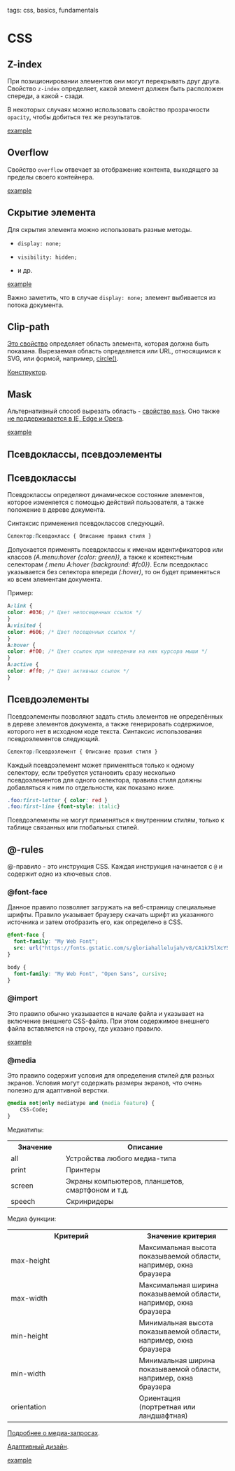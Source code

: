tags: css, basics, fundamentals

# CSS

## Z-index

При позиционировании элементов они могут перекрывать друг друга. Свойство `z-index` определяет, какой элемент должен быть расположен спереди, а какой - сзади.

В некоторых случаях можно использовать свойство прозрачности `opacity`, чтобы добиться тех же результатов.

[example](http://jsbin.com/xupelekafe/edit?html,css,output)

## Overflow

Свойство `overflow` отвечает за отображение контента, выходящего за пределы своего контейнера.

[example](http://jsbin.com/fekume/edit?html,css,output)

## Скрытие элемента

Для скрытия элемента можно использовать разные методы.

- `display: none;`

- `visibility: hidden;`

- и др.

[example](http://jsbin.com/saxupaf/edit?html,css,output)

Важно заметить, что в случае `display: none;` элемент выбивается из потока документа.

## Clip-path

[Это свойство](https://developer.mozilla.org/en-US/docs/Web/CSS/clip-path) определяет область элемента, которая должна быть показана. Вырезаемая область определяется или URL, относящимся к SVG, или формой, например, [circle()](https://developer.mozilla.org/en-US/docs/Web/SVG/Element/circle).

[Конструктор](https://bennettfeely.com/clippy/).

## Mask

Альтернативный способ вырезать область - [свойство `mask`](https://developer.mozilla.org/en-US/docs/Web/CSS/mask). Оно также [не поддерживается в IE, Edge и Opera](https://caniuse.com/#search=mask).

[example](http://jsbin.com/kigepuzezo/edit?html,css,output)

## Псевдоклассы, псевдоэлементы

## Псевдоклассы

Псевдоклассы определяют динамическое состояние элементов, которое изменяется с помощью действий пользователя, а также положение в дереве документа.

Синтаксис применения псевдоклассов следующий.

```css
Селектор:Псевдокласс { Описание правил стиля }
```

Допускается применять псевдоклассы к именам идентификаторов или классов *(A.menu:hover {color: green})*, а также к контекстным селекторам *(.menu A:hover {background: #fc0})*. Если псевдокласс указывается без селектора впереди *(:hover)*, то он будет применяться ко всем элементам документа.

Пример:

```css
A:link {
color: #036; /* Цвет непосещенных ссылок */
}
A:visited {
color: #606; /* Цвет посещенных ссылок */
}
A:hover {
color: #f00; /* Цвет ссылок при наведении на них курсора мыши */
}
A:active {
color: #ff0; /* Цвет активных ссылок */
}
```

## Псевдоэлементы

Псевдоэлементы позволяют задать стиль элементов не определённых в дереве элементов документа, а также генерировать содержимое, которого нет в исходном коде текста. Синтаксис использования псевдоэлементов следующий.

```css
Селектор:Псевдоэлемент { Описание правил стиля }
```

Каждый псевдоэлемент может применяться только к одному селектору, если требуется установить сразу несколько псевдоэлементов для одного селектора, правила стиля должны добавляться к ним по отдельности, как показано ниже.

```css
.foo:first-letter { color: red }
.foo:first-line {font-style: italic}
```

Псевдоэлементы не могут применяться к внутренним стилям, только к таблице связанных или глобальных стилей.

## @-rules

@-правило - это инструкция CSS. Каждая инструкция начинается с `@` и содержит одно из ключевых слов.

### @font-face

Данное правило позволяет загружать на веб-страницу специальные шрифты. Правило указывает браузеру скачать шрифт из указанного источника и затем отобразить его, как определено в CSS.

```css
@font-face {
  font-family: "My Web Font";
  src: url("https://fonts.gstatic.com/s/gloriahallelujah/v8/CA1k7SlXcY5kvI81M_R28cNDay8z-hHR7F16xrcXsJw.woff2");
}

body {
  font-family: "My Web Font", "Open Sans", cursive;
}
```

### @import

Это правило обычно указывается в начале файла и указывает на включение внешнего CSS-файла. При этом содержимое внешнего файла вставляется на строку, где указано правило.

[example](http://jsbin.com/rakevu/edit?html,css,output)

### @media

Это правило содержит условия для определения стилей для разных экранов. Условия могут содержать размеры экранов, что очень полезно для адаптивной верстки.

```css
@media not|only mediatype and (media feature) {
    CSS-Code;
}
```

Медиатипы:

<table>
    <tbody>
    <tr>
        <th style="width: 25%;">Значение</th>
        <th>Описание</th>
    </tr>
    <tr>
        <td>all</td>
        <td>Устройства любого медиа-типа</td>
    </tr>
    <tr>
        <td>print</td>
        <td>Принтеры</td>
    </tr>
    <tr>
        <td>screen</td>
        <td>Экраны компьютеров, планшетов, смартфоном и т.д.</td>
    </tr>
    <tr>
        <td>speech</td>
        <td>Скринридеры</td>
    </tr>
    </tbody>
</table>

Медиа функции:

<table>
    <tbody>
    <tr>
        <th style="width: 277px;">Критерий</th>
        <th>Значение критерия</th>
    </tr>
    <tr>
        <td style="width: 277px;">max-height</td>
        <td>Максимальная высота показываемой области, например, окна браузера</td>
    </tr>
    <tr>
        <td style="width: 277px;">max-width</td>
        <td>Максимальная ширина показываемой области, например, окна браузера</td>
    </tr>
    <tr>
        <td style="width: 277px;">min-height</td>
        <td>Минимальная высота показываемой области, например, окна браузера</td>
    </tr>
    <tr>
        <td style="width: 277px;">min-width</td>
        <td>Минимальная ширина показываемой области, например, окна браузера</td>
    </tr>
    <tr>
        <td style="width: 277px;">orientation</td>
        <td>Ориентация (портретная или ландшафтная)</td>
    </tr>
    </tbody>
</table>

[Подробнее о медиа-запросах](http://htmlbook.ru/css/value/media).

[Адаптивный дизайн](https://webref.ru/layout/advanced-html-css/responsive-web-design).

[example](http://jsbin.com/vetoce/edit?html,css,output)
